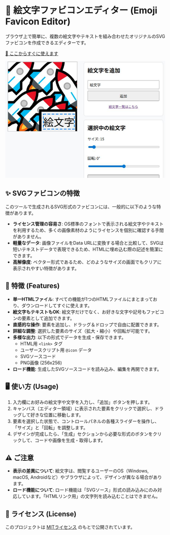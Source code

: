 # 🎨 絵文字ファビコンエディター (Emoji Favicon Editor)

ブラウザ上で簡単に、複数の絵文字やテキストを組み合わせたオリジナルのSVGファビコンを作成できるエディターです。

[🎨 ここからすぐに使えます](https://yofumin.github.io/emoji-favicon-editor/)

![絵文字ファビコンエディターのスクリーンショット](screenshot.jpg)

## ✨ SVGファビコンの特徴

このツールで生成されるSVG形式のファビコンには、一般的に以下のような特徴があります。

*   **ライセンス管理の容易さ**: OS標準のフォントで表示される絵文字やテキストを利用するため、多くの画像素材のようにライセンスを個別に確認する手間がありません。
*   **軽量なデータ**: 画像ファイルをData URLに変換する場合と比較して、SVGは短いテキストデータで表現できるため、HTMLに埋め込む際の記述を簡潔にできます。
*   **高解像度**: ベクター形式であるため、どのようなサイズの画面でもクリアに表示されやすい特徴があります。

## 🚀 特徴 (Features)

*   **単一HTMLファイル**: すべての機能が1つのHTMLファイルにまとまっており、ダウンロードしてすぐに使えます。
*   **絵文字もテキストもOK**: 絵文字だけでなく、お好きな文字や記号もファビコンの要素として追加できます。
*   **直感的な操作**: 要素を追加し、ドラッグ＆ドロップで自由に配置できます。
*   **詳細な調整**: 選択した要素のサイズ（拡大・縮小）や回転が可能です。
*   **多様な出力**: 以下の形式でデータを生成・保存できます。
    *   HTML用 `<link>` タグ
    *   ユーザースクリプト用 `@icon` データ
    *   SVGソースコード
    *   PNG画像 (256x256)
*   **ロード機能**: 生成したSVGソースコードを読み込み、編集を再開できます。

## 🖥️ 使い方 (Usage)

1.  入力欄にお好みの絵文字や文字を入力し、「追加」ボタンを押します。
2.  キャンバス（エディター領域）に表示された要素をクリックで選択し、ドラッグして好きな位置に移動します。
3.  要素を選択した状態で、コントロールパネルの各種スライダーを操作し、「サイズ」と「回転」を調整します。
4.  デザインが完成したら、「生成」セクションから必要な形式のボタンをクリックして、コードや画像を生成・取得します。

## ⚠️ ご注意

*   **表示の差異について**: 絵文字は、閲覧するユーザーのOS（Windows, macOS, Androidなど）やブラウザによって、デザインが異なる場合があります。
*   **ロード機能について**: ロード機能は「SVGソース」形式の読み込みにのみ対応しています。「HTMLリンク用」の文字列を読み込むことはできません。

## 📜 ライセンス (License)

このプロジェクトは [MITライセンス](LICENSE) のもとで公開されています。
